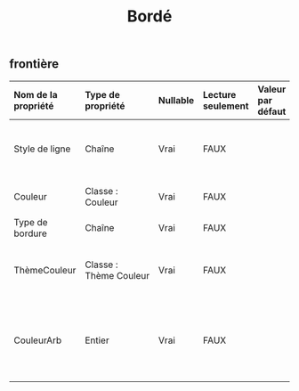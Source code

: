 ﻿---
title: Bordé
second_title: Aspose.Cells Cloud Documen
type: docs
url: /fr/specification/model/border/
description: "Aspose.Cells Spécification du modèle cloud : Bordure. Gérez sans effort Excel et d'autres feuilles de calcul avec des fonctionnalités telles que l'ouverture, la génération, l'édition, le fractionnement, la fusion, la comparaison et la conversion."
weight: 50
---
## **frontière**

 

| Nom de la propriété| Type de propriété| Nullable| Lecture seulement| Valeur par défaut| Description|
|:- |:- |:- |:- |:- |:- |
| Style de ligne| Chaîne| Vrai| FAUX|| Obtient ou définit le type de bordure de cellule.|
| Couleur| Classe : Couleur| Vrai| FAUX|| Obtient ou définit la bordure.|
| Type de bordure| Chaîne| Vrai| FAUX|||
| ThèmeCouleur| Classe : Thème Couleur| Vrai| FAUX|| Obtient et définit la couleur du thème de la bordure.|
| CouleurArb| Entier| Vrai| FAUX|| Obtient et définit la couleur avec une valeur ARVB de 32 bits.|


